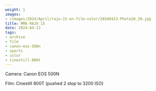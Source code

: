 ```yaml
---
weight: 1
images:
- /images/2024/April/raju-15-on-film-color/20240413-Photo28_29.jpg
title: MMA RAJU 15
date: 2024-04-13
tags:
- archive
- film
- canon-eos-500n
- sports
- color
- cinestill-800t
---
```


Camera: Canon EOS 500N

Film: Cinestill 800T (pushed 2 stop to 3200 ISO)